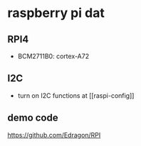 
# raspberry pi dat 


## RPI4 

- BCM2711B0: cortex-A72 




## I2C 

- turn on I2C functions at [[raspi-config]]


## demo code 

https://github.com/Edragon/RPI